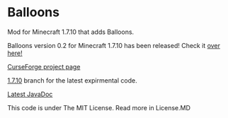 # Balloons
Mod for Minecraft 1.7.10 that adds Balloons.

Balloons version 0.2 for Minecraft 1.7.10 has been released! Check it <a href="http://zanyleonic.github.io/Balloons/">over here!</a>

<a href="http://minecraft.curseforge.com/mc-mods/233770-balloons-mod">CurseForge project page</a>

<a href="http://github.com/ZanyLeonic/Balloons/tree/1.7.10">1.7.10</a> branch for the latest expirmental code.

<a href="http://ZanyLeonic.github.io/Balloons/doc/1.7.10">Latest JavaDoc</a>

This code is under The MIT License. Read more in License.MD
